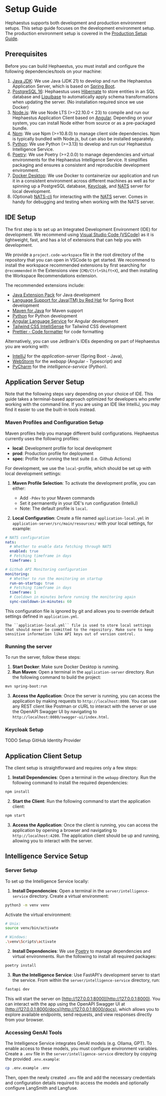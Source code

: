 # Setup Guide

Hephaestus supports both development and production environment setups. This setup guide focuses on the development environment setup. The production environment setup is covered in the [Production Setup Guide](../admin/production_setup.md).

## Prerequisites

Before you can build Hephaestus, you must install and configure the following dependencies/tools on your machine:

1. [Java JDK](https://www.oracle.com/java/technologies/javase-downloads.html): We use Java (JDK 21) to develop and run the Hephaestus Application Server, which is based on [Spring Boot](http://projects.spring.io/spring-boot).
2. [PostgreSQL 16](https://www.postgresql.org/): Hephaestus uses [Hibernate](https://hibernate.org/) to store entities in an SQL database and [Liquibase](https://www.liquibase.com/) to automatically apply schema transformations when updating the server. (No installation required since we use Docker)
3. [Node.js](https://nodejs.org/en/download): We use Node LTS (>=22.10.0 < 23) to compile and run our Hephaestus Application Client based on [Angular](https://angular.dev/). Depending on your system, you can install Node either from source or as a pre-packaged bundle.
4. [Npm](https://nodejs.org/en/download): We use Npm (>=10.8.0) to manage client side dependencies. Npm is typically bundled with Node.js, but can also be installed separately.
5. [Python](https://www.python.org/downloads/): We use Python (>=3.13) to develop and run our Hephaestus Intelligence Service.
6. [Poetry](https://python-poetry.org/): We use Poetry (>=2.0.0) to manage dependencies and virtual environments for the Hephaestus Intelligence Service. It simplifies packaging and ensures a consistent and reproducible development environment.
7. [Docker Desktop](https://www.docker.com/products/docker-desktop): We use Docker to containerize our application and run it in a consistent environment across different machines as well as for spinning up a PostgreSQL database, [Keycloak](https://www.keycloak.org/), and [NATS](https://nats.io/) server for local development.
8. (Optional) [NATS-cli](https://github.com/nats-io/natscli) for interacting with the [NATS](https://nats.io/) server. Comes in handy for debugging and testing when working with the NATS server.

## IDE Setup

The first step is to set up an Integrated Development Environment (IDE) for development. We recommend using [Visual Studio Code (VSCode)](https://code.visualstudio.com/) as it is lightweight, fast, and has a lot of extensions that can help you with development.

We provide a `project.code-workspace` file in the root directory of the repository that you can open in VSCode to get started. We recommend to install the workspace recommended extensions by first searching for `@recommended` in the Extensions view (`CMD/Ctrl+Shift+X`), and then installing the Workspace Recommendations extension.

The recommended extensions include:

- [Java Extension Pack](https://marketplace.visualstudio.com/items?itemName=vscjava.vscode-java-pack) for Java development
- [Language Support for Java(TM) by Red Hat](https://marketplace.visualstudio.com/items?itemName=redhat.java) for Spring Boot development
- [Maven for Java](https://marketplace.visualstudio.com/items?itemName=vscjava.vscode-maven) for Maven support
- [Python](https://marketplace.visualstudio.com/items?itemName=ms-python.python) for Python development
- [Angular Language Service](https://marketplace.visualstudio.com/items?itemName=Angular.ng-template) for Angular development
- [Tailwind CSS IntelliSense](https://marketplace.visualstudio.com/items?itemName=bradlc.vscode-tailwindcss) for Tailwind CSS development
- [Prettier - Code formatter](https://marketplace.visualstudio.com/items?itemName=esbenp.prettier-vscode) for code formatting

Alternatively, you can use JetBrain's IDEs depending on part of Hephaestus you are working with:

- [IntelliJ](https://www.jetbrains.com/idea/) for the _application-server_ (Spring Boot - Java),
- [WebStorm](https://www.jetbrains.com/webstorm/) for the _webapp_ (Angular - Typescript) and
- [PyCharm](https://www.jetbrains.com/pycharm/) for the _intelligence-service_ (Python).

## Application Server Setup

Note that the following steps vary depending on your choice of IDE. This guide takes a terminal-based approach optimized for developers who prefer working with the command line. If you are using an IDE like IntelliJ, you may find it easier to use the built-in tools instead.

### Maven Profiles and Configuration Setup

Maven profiles help you manage different build configurations. Hephaestus currently uses the following profiles:

- **local**: Development profile for local development
- **prod**: Production profile for deployment
- **spec**: Profile for running the test suite (i.e. Github Actions)

For development, we use the `local`-profile, which should be set up with local development settings:

1. **Maven Profile Selection**: To activate the development profile, you can either:

   - Add `-Pdev` to your Maven commands
   - Set it permanently in your IDE's run configuration (IntelliJ)
   - Note: The default profile is `local`.

2. **Local Configuration**: Create a file named `application-local.yml` in `application-server/src/main/resources/` with your local settings, for example:

```yaml
# NATS configuration
nats:
  # Whether to enable data fetching through NATS
  enabled: true
  # Fetching timeframe in days
  timeframe: 1

# Github API Monitoring configuration
monitoring:
  # Whether to run the monitoring on startup
  run-on-startup: true
  # Fetching timeframe in days
  timeframe: 1
  # Cooldown in minutes before running the monitoring again
  sync-cooldown-in-minutes: 60
```

This configuration file is ignored by git and allows you to override default settings defined in `application.yml`.

```{attention}
The ``application-local.yml`` file is used to store local settings that should never be committed to the repository. Make sure to keep sensitive information like API keys out of version control.
```

### Running the server

To run the server, follow these steps:

1. **Start Docker**: Make sure Docker Desktop is running.
2. **Run Maven**: Open a terminal in the `application-server` directory. Run the following command to build the project:

```bash
mvn spring-boot:run
```

3. **Access the Application**: Once the server is running, you can access the application by making requests to `http://localhost:8080`. You can use any REST client like Postman or cURL to interact with the server or use the OpenAPI Swagger UI by navigating to `http://localhost:8080/swagger-ui/index.html`.

### Keycloak Setup

TODO Setup GitHub Identity Provider

## Application Client Setup

The client setup is straightforward and requires only a few steps:

1. **Install Dependencies**: Open a terminal in the `webapp` directory. Run the following command to install the required dependencies:

```bash
npm install
```

2. **Start the Client**: Run the following command to start the application client:

```bash
npm start
```

3. **Access the Application**: Once the client is running, you can access the application by opening a browser and navigating to `http://localhost:4200`. The application client should be up and running, allowing you to interact with the server.

## Intelligence Service Setup

### Server Setup 
To set up the Intelligence Service locally:

1. **Install Dependencies**: Open a terminal in the `server/intelligence-service` directory. Create a virtual environment:

```bash
python3 -m venv venv
```

Activate the virtual environment:

```bash
# Unix:
source venv/bin/activate

# Windows:
.\venv\Scripts\activate
```

2. **Install Dependencies**: We use [Poetry](https://python-poetry.org/) to manage dependencies and virtual environments. Run the following to install all required packages:
```bash
poetry install
```

3. **Run the Intelligence Service**: Use FastAPI's development server to start the service. From within the `server/intelligence-service` directory, run:

```bash
fastapi dev
```

This will start the server on [http://127.0.0.1:8000](http://127.0.0.1:8000). You can interact with the app using the OpenAPI Swagger UI at [http://127.0.0.1:8000/docs](http://127.0.0.1:8000/docs), which allows you to explore available endpoints, send requests, and view responses directly from your browser.

### Accessing GenAI Tools 
The Intelligence Service integrates GenAI models (e.g. Ollama, GPT). To enable access to these models, you must configure environment variables. Create a `.env` file in the `server/intelligence-service` directory by copying the provided `.env.example`:

```bash
cp .env.example .env
```

Then, open the newly created `.env` file and add the necessary credentials and configuration details required to access the models and optionally configure LangSmith and Langfuse.